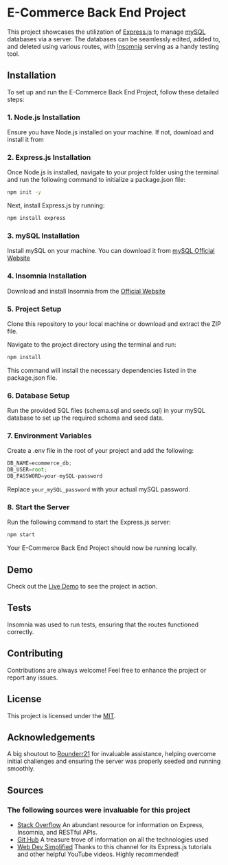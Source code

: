 # E-Commerce Back End Project

This project showcases the utilization of [Express.js](https://expressjs.com/) to manage [mySQL](https://www.mysql.com/) databases via a server. The databases can be seamlessly edited, added to, and deleted using various routes, with [Insomnia](https://insomnia.rest/) serving as a handy testing tool.

## Installation

To set up and run the E-Commerce Back End Project, follow these detailed steps:

### 1. Node.js Installation
Ensure you have Node.js installed on your machine. If not, download and install it from
### 2. Express.js Installation
Once Node.js is installed, navigate to your project folder using the terminal and run the following command to initialize a package.json file:
``` bash
npm init -y
```
Next, install Express.js by running:
``` bash
npm install express
```
### 3. mySQL Installation
Install mySQL on your machine. You can download it from [mySQL Official Website](https://www.mysql.com/)
### 4. Insomnia Installation
Download and install Insomnia from the [Official Website](https://insomnia.rest/)

### 5. Project Setup
Clone this repository to your local machine or download and extract the ZIP file.

Navigate to the project directory using the terminal and run:
``` bash
npm install
```
This command will install the necessary dependencies listed in the package.json file.

### 6. Database Setup
Run the provided SQL files (schema.sql and seeds.sql) in your mySQL database to set up the required schema and seed data.

### 7. Environment Variables
Create a .env file in the root of your project and add the following:
``` javascript
DB_NAME=ecommerce_db;
DB_USER=root;
DB_PASSWORD=your-mySQL-password
```
Replace `your_mySQL_password` with your actual mySQL password.

### 8. Start the Server
Run the following command to start the Express.js server:
``` bash
npm start
```
Your E-Commerce Back End Project should now be running locally.

## Demo

Check out the [Live Demo](https://drive.google.com/file/d/1GJcqHnqvjoOlteuK-z9bF3-picC00xXM/view) to see the project in action.


## Tests

Insomnia was used to run tests, ensuring that the routes functioned correctly.

## Contributing

Contributions are always welcome! Feel free to enhance the project or report any issues.

## License

This project is licensed under the [MIT](https://choosealicense.com/licenses/mit/).


## Acknowledgements

A big shoutout to [Rounderr21](https://github.com/Rounderr21) for invaluable assistance, helping overcome initial challenges and ensuring the server was properly seeded and running smoothly.


## Sources

### The following sources were invaluable for this project

-   [Stack Overflow](https://stackoverflow.com/) An abundant resource for information on Express, Insomnia, and RESTful APIs.
-   [Git Hub](https://github.com/) A treasure trove of information on all the technologies used
-   [Web Dev Simplified](https://www.youtube.com/@WebDevSimplified) Thanks to this channel for its Express.js tutorials and other helpful YouTube videos. Highly recommended!
